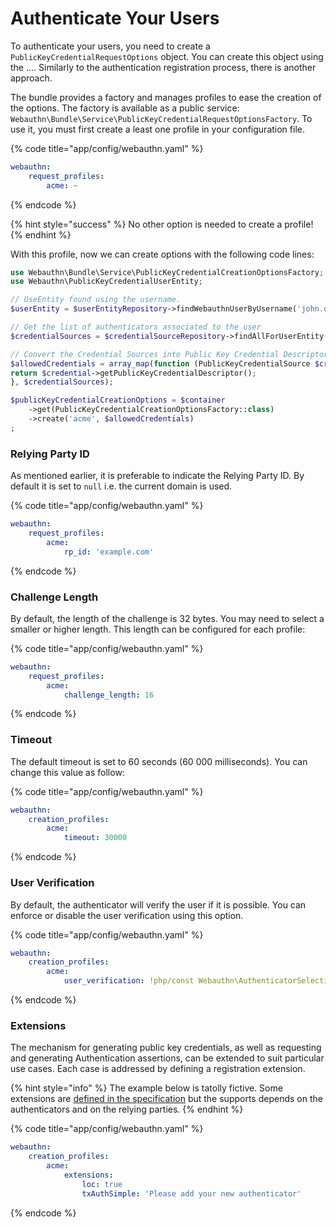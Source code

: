 # Authenticate Your Users

To authenticate your users, you need to create a `PublicKeyCredentialRequestOptions` object. You can create this object using the .... Similarly to the authentication registration process, there is another approach.

The bundle provides a factory and manages profiles to ease the creation of the options. The factory is available as a public service: `Webauthn\Bundle\Service\PublicKeyCredentialRequestOptionsFactory`. To use it, you must first create a least one profile in your configuration file.

{% code title="app/config/webauthn.yaml" %}
```yaml
webauthn:
    request_profiles:
        acme: ~
```
{% endcode %}

{% hint style="success" %}
No other option is needed to create a profile!
{% endhint %}

With this profile, now we can create options with the following code lines:

```php
use Webauthn\Bundle\Service\PublicKeyCredentialCreationOptionsFactory;
use Webauthn\PublicKeyCredentialUserEntity;

// UseEntity found using the username.
$userEntity = $userEntityRepository->findWebauthnUserByUsername('john.doe');

// Get the list of authenticators associated to the user
$credentialSources = $credentialSourceRepository->findAllForUserEntity($userEntity);

// Convert the Credential Sources into Public Key Credential Descriptors
$allowedCredentials = array_map(function (PublicKeyCredentialSource $credential) {
return $credential->getPublicKeyCredentialDescriptor();
}, $credentialSources);

$publicKeyCredentialCreationOptions = $container
    ->get(PublicKeyCredentialCreationOptionsFactory::class)
    ->create('acme', $allowedCredentials)
;
```

### Relying Party ID

As mentioned earlier, it is preferable to indicate the Relying Party ID. By default it is set to `null` i.e. the current domain is used.

{% code title="app/config/webauthn.yaml" %}
```yaml
webauthn:
    request_profiles:
        acme:
            rp_id: 'example.com'
```
{% endcode %}

### Challenge Length

By default, the length of the challenge is 32 bytes. You may need to select a smaller or higher length. This length can be configured for each profile:

{% code title="app/config/webauthn.yaml" %}
```yaml
webauthn:
    request_profiles:
        acme:
            challenge_length: 16
```
{% endcode %}

### Timeout

The default timeout is set to 60 seconds \(60 000 milliseconds\). You can change this value as follow:

{% code title="app/config/webauthn.yaml" %}
```yaml
webauthn:
    creation_profiles:
        acme:
            timeout: 30000
```
{% endcode %}

### User Verification

By default, the authenticator will verify the user if it is possible. You can enforce or disable the user verification using this option.

{% code title="app/config/webauthn.yaml" %}
```yaml
webauthn:
    creation_profiles:
        acme:
            user_verification: !php/const Webauthn\AuthenticatorSelectionCriteria::USER_VERIFICATION_REQUIREMENT_REQUIRED
```
{% endcode %}

### Extensions

The mechanism for generating public key credentials, as well as requesting and generating Authentication assertions, can be extended to suit particular use cases. Each case is addressed by defining a registration extension.

{% hint style="info" %}
The example below is tatolly fictive. Some extensions are [defined in the specification](https://www.w3.org/TR/webauthn/#sctn-defined-extensions) but the supports depends on the authenticators and on the relying parties.
{% endhint %}

{% code title="app/config/webauthn.yaml" %}
```yaml
webauthn:
    creation_profiles:
        acme:
            extensions:
                loc: true
                txAuthSimple: 'Please add your new authenticator'
```
{% endcode %}


